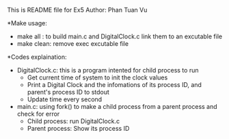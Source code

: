 This is README file for Ex5
Author: Phan Tuan Vu

*Make usage:
- make all : to build main.c and DigitalClock.c link them to an excutable file
- make clean: remove exec excutable file

*Codes explaination:
- DigitalClock.c: this is a program intented for child process to run 
  + Get current time of system to init the clock values
  + Print a Digital Clock and the infomations of its process ID, and parent's process ID to stdout 
  + Update time every second  
- main.c: using fork() to make a child process from a parent process and check for error
  + Child process: run DigitalClock.c
  + Parent process: Show its process ID